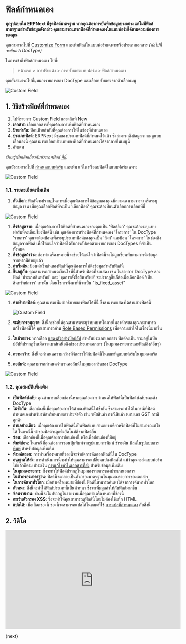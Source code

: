 <!-- add-breadcrumbs -->

# ฟิลด์กำหนดเอง

**ทุกรูปแบบใน ERPNext มีชุดฟิลด์มาตรฐาน หากคุณต้องการบันทึกข้อมูลบางอย่าง แต่ไม่มีฟิลด์มาตรฐานสำหรับข้อมูลดังกล่าว คุณสามารถแทรกฟิลด์ที่กำหนดเองในแบบฟอร์มได้ตามความต้องการของคุณ**

คุณสามารถไปที่ [Customize Form](/docs/user/manual/th/customize-erpnext/customize-form) และเพิ่มฟิลด์ในแบบฟอร์มเฉพาะหรือประเภทเอกสาร _(ต่อไปนี้จะเรียกว่า DocType)_

ในการเข้าถึงฟิลด์กำหนดเอง ไปที่:

> หน้าแรก > การปรับแต่ง > การปรับแต่งแบบฟอร์ม > ฟิลด์กำหนดเอง

คุณยังสามารถไปที่มุมมองรายการของ DocType และเลือกปรับแต่งจากตัวเลือกเมนู

<img alt="Custom Field" class="screenshot" src="{{docs_base_url}}/assets/img/customize/customize-custom-field-01.png">

## 1. วิธีสร้างฟิลด์ที่กำหนดเอง

1. ไปที่รายการ Custom Field และคลิกที่ New
2. **เอกสาร**: เลือกเอกสารที่คุณต้องการเพิ่มฟิลด์ที่กำหนดเอง
3. **ป้ายกำกับ**: ป้อนป้ายกำกับที่คุณต้องการให้ในช่องที่กำหนดเอง
4. **ประเภทฟิลด์**: ERPNext มีชุดของประเภทฟิลด์ที่กำหนดไว้แล้ว ซึ่งสามารถดึงข้อมูลจากเมนูแบบเลื่อนลงนี้ คุณสามารถเลือกประเภทของฟิลด์ที่กำหนดเองได้จากภายในเมนูนี้
5. อัพเดท

  *เรียนรู้เพิ่มเติมเกี่ยวกับประเภทฟิลด์ [ที่นี่](/docs/user/manual/th/customize-erpnext/articles/field-types.html).*

คุณยังสามารถไปที่ [กำหนดแบบฟอร์ม](/docs/user/manual/th/customize-erpnext/customize-form) และเพิ่ม แก้ไข หรือลบฟิลด์ในแบบฟอร์มเฉพาะ

<img alt="Custom Field" class="screenshot" src="{{docs_base_url}}/assets/img/setup/customize-erpnext-custom-field-from-customize-form.gif">

### 1.1. รายละเอียดเพิ่มเติม

1. **ตัวเลือก**: ฟิลด์นี้จะปรากฏในภาพเมื่อคุณต้องการให้ข้อมูลของคุณมีความเฉพาะเจาะจงหรือระบุข้อมูล เช่น เมื่อคุณเลือกฟิลด์ที่จะเป็น 'เลือกฟิลด์' คุณจะต้องป้อนตัวเลือกการเลือกที่นี่

  <img alt="Custom Field" class="screenshot" src="{{docs_base_url}}/assets/img/customize/custom-field-2.png">

1. **ดึงข้อมูลจาก**: เมื่อคุณต้องการให้ฟิลด์ที่กำหนดเองของคุณเป็น 'ฟิลด์ลิงก์' คุณจะต้องระบุแบบฟอร์มที่จะเชื่อมโยงฟิลด์นี้ เช่น คุณต้องการสร้างฟิลด์ที่กำหนดเอง 'โครงการ' ใน DocType 'รายการ' คุณจะต้องป้อนเพื่อระบุประเภทฟิลด์ของคุณเป็น 'ลิงก์' และป้อน 'โครงการ' ในช่องดึงข้อมูลจากฟิลด์ เพื่อให้แน่ใจว่าฟิลด์ได้รับการอัปเดตด้วยรายการของ DocTypes ที่จำเป็นทั้งหมด
1. **ดึงข้อมูลถ้าว่าง**: ช่องทำเครื่องหมายนี้จะช่วยให้แน่ใจว่าฟิลด์นี้จะไม่ถูกเขียนทับตามการดึงข้อมูลจากหากมีค่าอยู่แล้ว
1. **ค่าเริ่มต้น**: ป้อนค่าเริ่มต้นของฟิลด์ที่คุณต้องการให้ดึงข้อมูลสำหรับฟิลด์นี้
1. **ขึ้นอยู่กับ**: คุณสามารถกำหนดเงื่อนไขที่นี่สำหรับฟิลด์ที่จะแสดง เช่น ในรายการ DocType สองฟิลด์ 'ประเภทสินทรัพย์' และ 'ชุดการตั้งชื่อสินทรัพย์' จะปรากฏขึ้นก็ต่อเมื่อเลือกฟิลด์ 'เป็นสินทรัพย์ถาวร' เท่านั้น เงื่อนไขการพึ่งพาที่นี่จะเป็น "is_fixed_asset"

  <img alt="Custom Field" class="screenshot" src="{{docs_base_url}}/assets/img/customize/custom-field-dpends-on.png">

1. **คำอธิบายฟิลด์**: คุณสามารถเพิ่มคำอธิบายของฟิลด์ได้ที่นี่ ซึ่งสามารถแสดงได้ด้านล่างฟิลด์นี้

   <img alt="Custom Field" class="screenshot" src="{{docs_base_url}}/assets/img/customize/custom-field-description-1.png">

1. **ระดับการอนุญาต**: สิ่งนี้จะช่วยให้คุณสามารถระบุว่าบทบาทใดภายในองค์กรของคุณจะสามารถแก้ไขฟิลด์นี้ได้ คุณสามารถอ่าน [Role Based Permissions](/docs/user/manual/th/setting-up/users-and-permissions/role-based-permissions) เพื่อความเข้าใจในเรื่องนี้มากขึ้น
1. **ในตัวอย่าง**: หากเลือก [แสดงตัวอย่างป๊อปอัป](/docs/user/manual/th/customize-erpnext/customize-form#13-more-properties) สำหรับประเภทเอกสาร ฟิลด์จะเป็น รวมอยู่ในป๊อปอัปที่ปรากฏขึ้นเมื่อวางเมาส์เหนือลิงก์ของประเภทเอกสาร (ในมุมมองรายการและฟิลด์ลิงก์อื่นๆ)
1. **ความกว้าง**: สิ่งนี้จะกำหนดความกว้างที่จัดสรรให้กับฟิลด์นี้ในขณะที่ดูแบบฟอร์มในมุมมองกริด
1. **คอลัมน์**: คุณสามารถกำหนดจำนวนคอลัมน์ในมุมมองกริดของ DocType

  <img alt="Custom Field" class="screenshot" src="{{docs_base_url}}/assets/img/customize/cutom-field-changes.png">

### 1.2. คุณสมบัติเพิ่มเติม

* **เป็นฟิลด์บังคับ**: คุณสามารถเลือกช่องนี้หากคุณต้องการกำหนดให้ฟิลด์นี้เป็นฟิลด์บังคับขณะส่ง DocType
* **ไม่ซ้ำกัน**: เลือกช่องนี้เมื่อคุณต้องการให้ค่าของฟิลด์นี้ไม่ซ้ำกัน ซึ่งสามารถทำได้ในกรณีที่ฟิลด์กำหนดเองสำหรับรหัสหรือหมายเลขประจำตัว เช่น รหัสสินค้า กรณีสินค้า หมายเลข GST กรณีลูกค้า
* **อ่านอย่างเดียว**: เมื่อคุณต้องการให้ฟิลด์นี้เป็นฟิลด์แบบอ่านอย่างเดียวหรือฟิลด์ที่ไม่สามารถแก้ไขได้ ในกรณีนี้ ค่าของฟิลด์จะถูกดึงอัตโนมัติจากฟิลด์อื่น
* **ซ่อน**: เลือกช่องนี้เมื่อคุณต้องการซ่อนช่องนี้ หรือเพื่อซ่อนช่องที่มีอยู่
* **พิมพ์ซ่อน**: ในกรณีที่คุณต้องการซ่อนปุ่มพิมพ์จากรูปแบบการพิมพ์ ชำระเงิน [ฟิลด์ในรูปแบบการพิมพ์](/docs/user/manual/th/customize-erpnext/articles/making-fields-visible-in-print-format) สำหรับข้อมูลเพิ่มเติม
* **ห้ามคัดลอก**: การทำเครื่องหมายที่ช่องนี้จะจำกัดการคัดลอกฟิลด์นี้ใน DocType
* **อนุญาตให้ส่ง**: การดำเนินการนี้จะทำให้คุณสามารถเปลี่ยนแปลงฟิลด์ได้ แม้ว่าคุณจะส่งแบบฟอร์มไปแล้วก็ตาม ชำระเงิน [การแก้ไขค่าในเอกสารที่ส่ง](/docs/user/manual/th/customize-erpnext/articles/allow-fields-to-be-change-after-submission) สำหรับข้อมูลเพิ่มเติม
* **ในมุมมองรายการ**: ซึ่งจะทำให้ฟิลด์ปรากฏในมุมมองรายการของประเภทเอกสาร
* **ในตัวกรองมาตรฐาน**: ฟิลด์นี้จะกลายเป็นตัวกรองมาตรฐานในมุมมองรายการของเอกสาร
* **ในการค้นหาทั่วโลก**: เมื่อทำเครื่องหมายที่ช่องนี้ ฟิลด์นี้สามารถค้นหาได้จากการค้นหาทั่วโลก
* **ตัวหนา**: สิ่งนี้จะทำให้ฟิลด์ประเภทนี้เป็นตัวหนา ซึ่งจะเพิ่มมูลค่าให้กับฟิลด์มากขึ้น
* **ซ่อนรายงาน**: ช่องนี้จะไม่ปรากฏในรายงานเมื่อคุณทำเครื่องหมายที่ช่องนี้
* **ละเว้นตัวกรอง XSS**: ซึ่งจะทำให้คุณสามารถดูฟิลด์นี้โดยไม่ต้องใช้แท็ก HTML
* **แปลได้**: เมื่อเลือกช่องนี้ ช่องนี้จะสามารถแปลได้ในขณะที่ใช้ [การแปลที่กำหนดเอง](/docs/user/manual/th/setting-up/print/custom-translations) กับสิ่งนี้

## 2. วิดีโอ

<div class="embed-container">
    <iframe width="560" height="315" src="https://www.youtube.com/embed/WSzkpPm3iIU?start=218" frameborder="0" allow="accelerometer; autoplay; encrypted-media; gyroscope; picture-in-picture" allowfullscreen></iframe>
</div>



{next}
